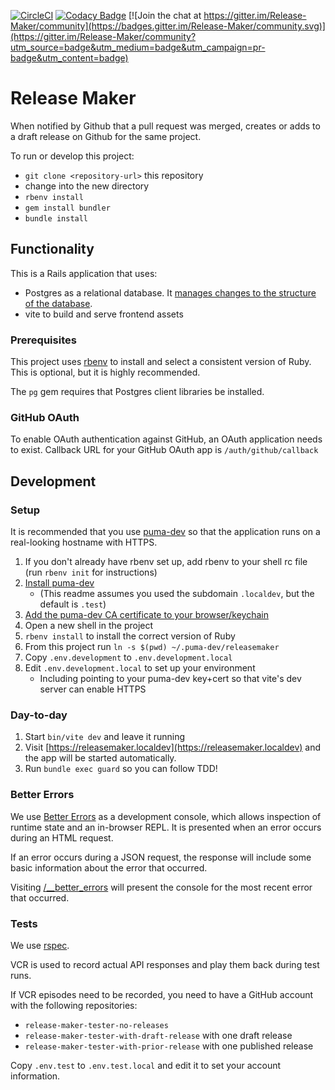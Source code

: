[![CircleCI](https://circleci.com/gh/releasemaker/drake.svg?style=shield&circle-token=fec31c3a0c46b668a8338b1c935e3d4c4654259e)](https://circleci.com/gh/releasemaker/drake)
[![Codacy Badge](https://api.codacy.com/project/badge/Grade/c88324f51bc74398933e00c5677b2b06)](https://www.codacy.com/gh/releasemaker/drake?utm_source=github.com&amp;utm_medium=referral&amp;utm_content=releasemaker/drake&amp;utm_campaign=Badge_Grade)
[![Join the chat at https://gitter.im/Release-Maker/community](https://badges.gitter.im/Release-Maker/community.svg)](https://gitter.im/Release-Maker/community?utm_source=badge&utm_medium=badge&utm_campaign=pr-badge&utm_content=badge)

# Release Maker

When notified by Github that a pull request was merged, creates or adds to a draft
release on Github for the same project.

To run or develop this project:

* `git clone <repository-url>` this repository
* change into the new directory
* `rbenv install`
* `gem install bundler`
* `bundle install`

## Functionality

This is a Rails application that uses:

* Postgres as a relational database. It [manages changes to the structure of the database](http://edgeguides.rubyonrails.org/active_record_migrations.html).
* vite to build and serve frontend assets

### Prerequisites

This project uses [rbenv](https://github.com/rbenv/rbenv)
to install and select a consistent version of Ruby.
This is optional, but it is highly recommended.

The `pg` gem requires that Postgres client libraries be installed.

### GitHub OAuth

To enable OAuth authentication against GitHub, an OAuth application needs to exist.
Callback URL for your GitHub OAuth app is `/auth/github/callback`

## Development

### Setup

It is recommended that you use [puma-dev](https://github.com/puma/puma-dev)
so that the application runs
on a real-looking hostname with HTTPS.

1. If you don't already have rbenv set up, add rbenv to your shell rc file (run `rbenv init` for instructions)
1. [Install puma-dev](https://github.com/puma/puma-dev)
   - (This readme assumes you used the subdomain `.localdev`, but the default is `.test`)
1. [Add the puma-dev CA certificate to your browser/keychain](https://github.com/puma/puma-dev#puma-dev-root-ca)
1. Open a new shell in the project
1. `rbenv install` to install the correct version of Ruby
1. From this project run `ln -s $(pwd) ~/.puma-dev/releasemaker`
1. Copy `.env.development` to `.env.development.local`
1. Edit `.env.development.local` to set up your environment
   - Including pointing to your puma-dev key+cert so that vite's dev server can enable HTTPS

### Day-to-day

1. Start `bin/vite dev` and leave it running
1. Visit [https://releasemaker.localdev](https://releasemaker.localdev) and the app will be started automatically.
1. Run `bundle exec guard` so you can follow TDD!

### Better Errors

We use [Better Errors](https://github.com/charliesome/better_errors) as a development console,
which allows inspection of runtime state and an in-browser REPL.
It is presented when an error occurs during an HTML request.

If an error occurs during a JSON request, the response will include some basic information about the error that occurred.

Visiting [/__better_errors](https://releasemaker.localdev/__better_errors) will present the console
for the most recent error that occurred.

### Tests

We use [rspec](https://www.relishapp.com/rspec).

VCR is used to record actual API responses and play them back during test runs.

If VCR episodes need to be recorded, you need to have a GitHub account with the following repositories:
- `release-maker-tester-no-releases`
- `release-maker-tester-with-draft-release` with one draft release
- `release-maker-tester-with-prior-release` with one published release

Copy `.env.test` to `.env.test.local` and edit it to set your account information.
